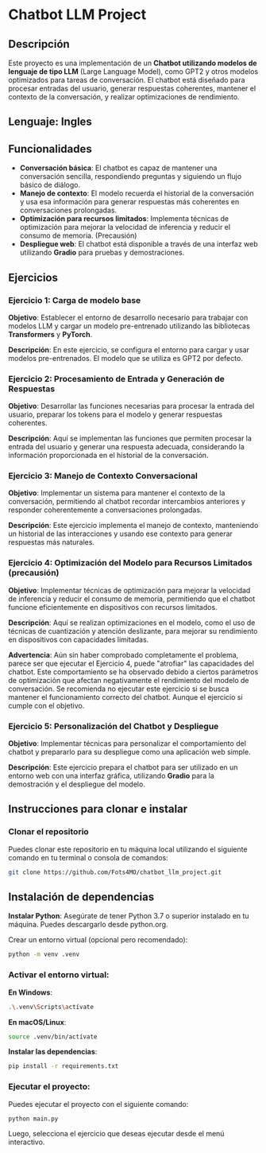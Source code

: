 # Chatbot LLM Project

## Descripción

Este proyecto es una implementación de un **Chatbot utilizando modelos de lenguaje de tipo LLM** (Large Language Model), como GPT2 y otros modelos optimizados para tareas de conversación. El chatbot está diseñado para procesar entradas del usuario, generar respuestas coherentes, mantener el contexto de la conversación, y realizar optimizaciones de rendimiento.

## Lenguaje: Ingles

## Funcionalidades

- **Conversación básica**: El chatbot es capaz de mantener una conversación sencilla, respondiendo preguntas y siguiendo un flujo básico de diálogo.
- **Manejo de contexto**: El modelo recuerda el historial de la conversación y usa esa información para generar respuestas más coherentes en conversaciones prolongadas.
- **Optimización para recursos limitados**: Implementa técnicas de optimización para mejorar la velocidad de inferencia y reducir el consumo de memoria. (Precausión)
- **Despliegue web**: El chatbot está disponible a través de una interfaz web utilizando **Gradio** para pruebas y demostraciones.

## Ejercicios

### Ejercicio 1: Carga de modelo base

**Objetivo**: Establecer el entorno de desarrollo necesario para trabajar con modelos LLM y cargar un modelo pre-entrenado utilizando las bibliotecas **Transformers** y **PyTorch**.

**Descripción**: En este ejercicio, se configura el entorno para cargar y usar modelos pre-entrenados. El modelo que se utiliza es GPT2 por defecto.

### Ejercicio 2: Procesamiento de Entrada y Generación de Respuestas

**Objetivo**: Desarrollar las funciones necesarias para procesar la entrada del usuario, preparar los tokens para el modelo y generar respuestas coherentes.

**Descripción**: Aquí se implementan las funciones que permiten procesar la entrada del usuario y generar una respuesta adecuada, considerando la información proporcionada en el historial de la conversación.

### Ejercicio 3: Manejo de Contexto Conversacional

**Objetivo**: Implementar un sistema para mantener el contexto de la conversación, permitiendo al chatbot recordar intercambios anteriores y responder coherentemente a conversaciones prolongadas.

**Descripción**: Este ejercicio implementa el manejo de contexto, manteniendo un historial de las interacciones y usando ese contexto para generar respuestas más naturales.

### Ejercicio 4: Optimización del Modelo para Recursos Limitados (precausión)

**Objetivo**: Implementar técnicas de optimización para mejorar la velocidad de inferencia y reducir el consumo de memoria, permitiendo que el chatbot funcione eficientemente en dispositivos con recursos limitados.

**Descripción**: Aquí se realizan optimizaciones en el modelo, como el uso de técnicas de cuantización y atención deslizante, para mejorar su rendimiento en dispositivos con capacidades limitadas.

**Advertencia**: Aún sin haber comprobado completamente el problema, parece ser que ejecutar el Ejercicio 4, puede "atrofiar" las capacidades del chatbot. Este comportamiento se ha observado debido a ciertos parámetros de optimización que afectan negativamente el rendimiento del modelo de conversación. Se recomienda no ejecutar este ejercicio si se busca mantener el funcionamiento correcto del chatbot. Aunque el ejercicio si cumple con el objetivo.

### Ejercicio 5: Personalización del Chatbot y Despliegue

**Objetivo**: Implementar técnicas para personalizar el comportamiento del chatbot y prepararlo para su despliegue como una aplicación web simple.

**Descripción**: Este ejercicio prepara el chatbot para ser utilizado en un entorno web con una interfaz gráfica, utilizando **Gradio** para la demostración y el despliegue del modelo.

## Instrucciones para clonar e instalar

### Clonar el repositorio

Puedes clonar este repositorio en tu máquina local utilizando el siguiente comando en tu terminal o consola de comandos:

```bash
git clone https://github.com/Fots4MO/chatbot_llm_project.git
```

## Instalación de dependencias

**Instalar Python**: Asegúrate de tener Python 3.7 o superior instalado en tu máquina. Puedes descargarlo desde python.org.

Crear un entorno virtual (opcional pero recomendado):

```bash
python -m venv .venv
```

### Activar el entorno virtual:

**En Windows**:

```bash
.\.venv\Scripts\actívate
```

**En macOS/Linux**:

```bash
source .venv/bin/actívate
```

**Instalar las dependencias**:

```bash
pip install -r requirements.txt
```

### Ejecutar el proyecto:

Puedes ejecutar el proyecto con el siguiente comando:

```bash
python main.py
```

Luego, selecciona el ejercicio que deseas ejecutar desde el menú interactivo.
